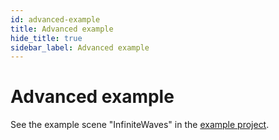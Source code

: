 ```yaml
---
id: advanced-example
title: Advanced example
hide_title: true
sidebar_label: Advanced example
---
```


# Advanced example

See the example scene "InfiniteWaves" in the [example project](https://github.com/unity-atoms/unity-atoms-examples).
